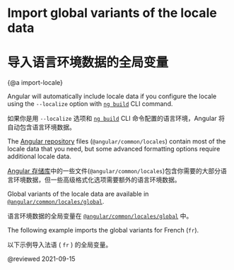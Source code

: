 # Import global variants of the locale data

# 导入语言环境数据的全局变量

{@a import-locale}

Angular will automatically include locale data if you configure the locale using the `--localize` option with [`ng build`][AioCliBuild] CLI command.

如果你是用 `--localize` 选项和 [`ng build`][AioCliBuild] CLI 命令配置的语言环境，Angular 将自动包含语言环境数据。

The [Angular repository][GithubAngularAngularTreeMasterPackagesCommonLocales] files (`@angular/common/locales`) contain most of the locale data that you need, but some advanced formatting options require additional locale data.

[Angular 存储库][GithubAngularAngularTreeMasterPackagesCommonLocales]中的一些文件(`@angular/common/locales`)包含你需要的大部分语言环境数据，但一些高级格式化选项需要额外的语言环境数据。

Global variants of the locale data are available in [`@angular/common/locales/global`][GithubAngularAngularTreeMasterPackagesCommonLocalesGlobal].

语言环境数据的全局变量在 [`@angular/common/locales/global`][GithubAngularAngularTreeMasterPackagesCommonLocalesGlobal] 中。

The following example imports the global variants for French (`fr`).

以下示例导入法语 ( `fr` ) 的全局变量。

<code-example path="i18n/doc-files/app.module.ts" header="src/app/app.module.ts" region="global-locale"></code-example>

<!-- links -->

[AioCliBuild]: cli/build "ng build | CLI | Angular"

<!-- external links -->

[GithubAngularAngularTreeMasterPackagesCommonLocales]: https://github.com/angular/angular/tree/master/packages/common/locales "angular/packages/common/locales | angular/angular | GitHub"

[GithubAngularAngularTreeMasterPackagesCommonLocalesGlobal]: https://github.com/angular/angular/tree/master/packages/common/locales/global "angular/packages/common/locales/global | angular/angular | GitHub"

<!-- end links -->

@reviewed 2021-09-15
